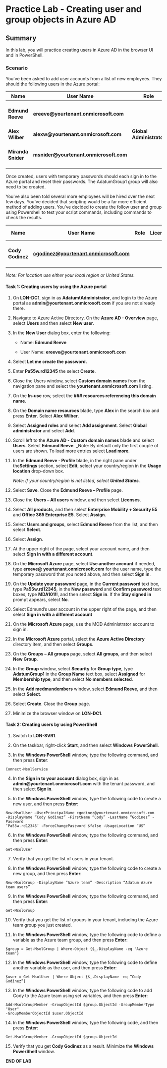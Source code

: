 # Practice Lab - Creating user and group objects in Azure AD

## Summary

In this lab, you will practice creating users in Azure AD in the browser UI and in PowerShell.

### Scenario

You've been asked to add user accounts from a list of new employees.  They should the following users in the Azure portal:

| **Name**           | **User Name**                           | **Role**                 | **License**                 | **Password**      | **Security Group** |
|--------------------|-----------------------------------------|--------------------------|-----------------------------|-------------------|--------------------|
| **Edmund Reeve**   | **ereeve\@yourtenant.onmicrosoft.com**  |                          | **EMS E5 and O365 Ent E5**  | **Pa55w.rd12345** | **AdatumGroup1**   |
| **Alex Wilber**    | **alexw\@yourtenant.onmicrosoft.com**   | **Global Administrator** |                             | **(temporary)**   |                    |
| **Miranda Snider** | **msnider\@yourtenant.onmicrosoft.com** |                          | **EMS E5 and O365 Ent E5**  | **(temporary)**   |                    |

Once created, users with temporary passwords should each sign in to the Azure portal and reset their passwords. The AdatumGroup1 group will also need to be created.

You've also been told several more employees will be hired over the next few days.  You've decided that scripting would be a far more efficient method of adding users. You've decided to create the follow user and group using Powershell to test your script commands, including commands to check the results. 

| **Name**           | **User Name**                           | **Role**                 | **License**                 | **Password**      | **Security Group** |
|--------------------|-----------------------------------------|--------------------------|-----------------------------|-------------------|--------------------|
| **Cody Godinez**   | **cgodinez@yourtenant.onmicrosoft.com**  |                          |   | **Pa55w.rd12345** | **Adatum Azure team users**   |

_Note: For location use either your local region or United States._ 

#### Task 1: Creating users by using the Azure portal

1.  On **LON-DC1**, sign in as **Adatum\\Administrator**, and login to the
    Azure portal as **admin\@yourtenant.onmicrosoft.com** if you are not already there.
    
2.  Navigate to Azure Active Directory.  On the **Azure AD - Overview** page, select 
    **Users** and then select **New user**.

3.  In the **New User** dialog box, enter the following:

    -  Name: **Edmund Reeve**

    -  User Name: **ereeve\@yourtenant.onmicrosoft.com**

4.  Select **Let me create the password.**

5.  Enter **Pa55w.rd12345** the select **Create**.

6.  Close the Users window, select **Custom domain names** from the navigation pane and select 
    the **yourtenant.onmicrosoft.com** listing.

7.  On the **In-use** row, select the **### resources referencing this domain name**. 

8.  On the **Domain name resources** blade, type **Alex** in the search box and 
    press **Enter**. Select **Alex Wilber**.

9.  Select **Assigned roles** and select **Add assignment**. Select **Global administrator** and select **Add**.

10. Scroll left to the **Azure AD - Custom domain names** blade and select **Users**. 
    Select **Edmund Reeve**.
    _Note: By default only the first couple of users are shown. To load more entries select **Load more**.

11. In the **Edmund Reeve - Profile** blade, in the right pane under the**Settings** 
    section, select **Edit**, select your country/region in the **Usage location** drop-down box. 
    
    _Note: If your country/region is not listed, select **United States**._
    
12. Select **Save**. Close the **Edmund Reeve – Profile** page.

13. Close the **Users – All users** window, and then select **Licenses**.

14. Select **All products**, and then select **Enterprise Mobility + Security
    E5** and **Office 365 Enterprise E5**. Select **Assign**.

15. Select **Users and groups**, select **Edmund Reeve** from the list, and
    then select **Select**.

16. Select **Assign**.

17. At the upper right of the page, select your account name, and then select
    **Sign in with a different account**.

18. On the **Microsoft Azure** page, select **Use another account** if needed,
    type **ereeve\@ yourtenant.onmicrosoft.com** for the user name, type the
    temporary password that you noted above, and then select **Sign in**.

19. On the **Update your password** page, in the **Current password** text box,
    type **Pa55w.rd12345**, in the **New password** and **Confirm
    password** text boxes, type **MDA101!!**, and then select **Sign in**. If the
    **Stay signed in** prompt appears, select **No**.

20. Select Edmund’s user account in the upper right of the page, and then select
    **Sign in with a different account**

21. On the **Microsoft Azure** page, use the MOD Administrator account to sign
    in.

22. In the **Microsoft Azure** portal, select the **Azure Active Directory**
    directory item, and then select **Groups.**

23. On the **Groups – All groups** page, select **All groups**, and then select
    **New Group**.

24. In the **Group** window, select **Security** for **Group type**, type
    **AdatumGroup1** in the **Group Name** text box, select **Assigned** for
    **Membership type**, and then select **No members selected**.

25. In the **Add medmundembers** window, select **Edmund Reeve**, and then select
    **Select**.

26. Select **Create**. Close the **Group** page.

27. Minimize the browser window on **LON-DC1**.

#### Task 2: Creating users by using PowerShell

1.  Switch to **LON-SVR1**.

2.  On the taskbar, right-click **Start**, and then select **Windows PowerShell**.

3.  In the **Windows PowerShell** window, type the following command, and then press
    **Enter**:

```
Connect-MsolService

```
4.  In the **Sign in to your account** dialog box, sign in as
    **admin\@yourtenant.onmicrosoft.com** with the tenant password, and then
    select **Sign in**.

5.  In the **Windows PowerShell** window, type the following code to create a new user, and then press
    **Enter**:

```
New-MsolUser –UserPrincipalName cgodinez@yourtenant.onmicrosoft.com
-DisplayName “Cody Godinez” -FirstName “Cody” -LastName “Godinez” -Password
‘Pa55w.rd12345’ -ForceChangePassword $false -UsageLocation “US”

```
6.  In the **Windows PowerShell** window, type the following command, and then press
    **Enter**:

```
Get-MsolUser

```
7.  Verify that you get the list of users in your tenant.

8.  In the **Windows PowerShell** window, type the following code to create a new group, and then press
    **Enter**:

```
New-MsolGroup -DisplayName “Azure team” -Description “Adatum Azure team users”

```
9.  In the **Windows PowerShell** window, type the following command, and then press
    **Enter**:

```
Get-MsolGroup

```
10.  Verify that you get the list of groups in your tenant, including the Azure team group you just created.

11.  In the **Windows PowerShell** window, type the following code to define a variable as the Azure team group, and then press
    **Enter**:

```
$group = Get-MsolGroup | Where-Object {$_.DisplayName -eq "Azure team"}

```
12.  In the **Windows PowerShell** window, type the following code to define another variable as the user, and then press
    **Enter**:

```
$user = Get-MsolUser | Where-Object {$_.DisplayName -eq “Cody Godinez”}

```
13.  In the **Windows PowerShell** window, type the following code to add Cody to the Azure team using set variables, and then press
    **Enter**:

```
Add-MsolGroupMember -GroupObjectId $group.ObjectId -GroupMemberType "User"
-GroupMemberObjectId $user.ObjectId

```
14.  In the **Windows PowerShell** window, type the following code, and then press
    **Enter**:

```
Get-MsolGroupMember -GroupObjectId $group.ObjectId

```
15.  Verify that you get **Cody Godinez** as a result. Minimize the **Windows PowerShell** window.

**END OF LAB**
